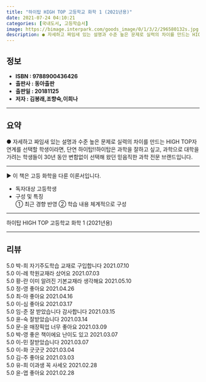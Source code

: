 ```yaml
---
title: "하이탑 HIGH TOP 고등학교 화학 1 (2021년용)"
date: 2021-07-24 04:10:21
categories: [국내도서, 고등학습서]
image: https://bimage.interpark.com/goods_image/0/1/3/2/296580132s.jpg
description: ● 자세하고 짜임새 있는 설명과 수준 높은 문제로 실력의 차이를 만드는 HIGH TOP자연계를 선택할 학생이라면, 단연 하이탑!!하이탑은 과학을 잘하고 싶고, 과학으로 대학을 가려는 학생들이 30년 동안 변함없이 선택해 왔던 믿음직한 과학 전문 브랜드입니다.
---
```


## **정보**

- **ISBN : 9788900436426**
- **출판사 : 동아출판**
- **출판일 : 20181125**
- **저자 : 김봉래,조향숙,이희나**

------



## **요약**

●  자세하고 짜임새 있는 설명과 수준 높은 문제로 실력의 차이를 만드는 HIGH TOP자연계를 선택할 학생이라면, 단연 하이탑!!하이탑은 과학을 잘하고 싶고, 과학으로 대학을 가려는 학생들이 30년 동안 변함없이 선택해 왔던 믿음직한 과학 전문 브랜드입니다.

------

▶ 이 책은 고등 화학을 다룬 이론서입니다.

- 독자대상  고등학생
- 구성 및 특징  
① 최근 경향 반영
② 학습 내용 체계적으로 구성

------


하이탑 HIGH TOP 고등학교 화학 1 (2021년용) 

------


## **리뷰** 

5.0 박-희 자기주도학습 교재로 구입합니다  2021.07.10 <br/>5.0 이-례 학원교재라 샀어요 2021.07.03 <br/>5.0 황-란 이미 알려진 기본교재라 생각해요 2021.05.10 <br/>5.0 정-영 좋아요 2021.04.26 <br/>5.0 최-아 좋아요 2021.04.16 <br/>5.0 이-심 좋아요 2021.03.17 <br/>5.0 임-준 잘 받았습니다
감사합니다 2021.03.15 <br/>5.0 윤-숙 잘받았습니다 2021.03.14 <br/>5.0 문-윤 매장픽업 너무 좋아요 2021.03.09 <br/>5.0 박-영 좋은 책이에요 난이도 있고 2021.03.07 <br/>5.0 이-민 잘받았습니다  2021.03.07 <br/>5.0 이-화 굿굿굿 2021.03.04 <br/>5.0 김-주 좋아요 2021.03.03 <br/>5.0 유-희 이과생 꼭  사세오 2021.02.28 <br/>5.0 윤-엽 좋아요 2021.02.28 <br/>